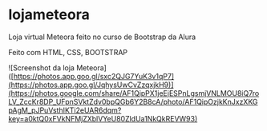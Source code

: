 # lojameteora
Loja virtual Meteora feito no curso de Bootstrap da Alura

Feito com HTML, CSS, BOOTSTRAP

![Screenshot da loja Meteora]([https://photos.app.goo.gl/sxc2QJG7YuK3v1qP7](https://photos.app.goo.gl/JqhysUwCvZzqxjkH9)](https://photos.google.com/share/AF1QipPX1jeEjESPnLgsmjVNLMOU8iQ7roLV_ZccKr8DP_UFpnSVktZdv0bpQGb6Y2B8cA/photo/AF1QipOzjkKnJxzXKGpAgM_pJPuVsthIKTi2eUAR6dqm?key=a0ktQ0xFVkNFMjZXblVYeU80ZldUa1NkQkREVW93)
